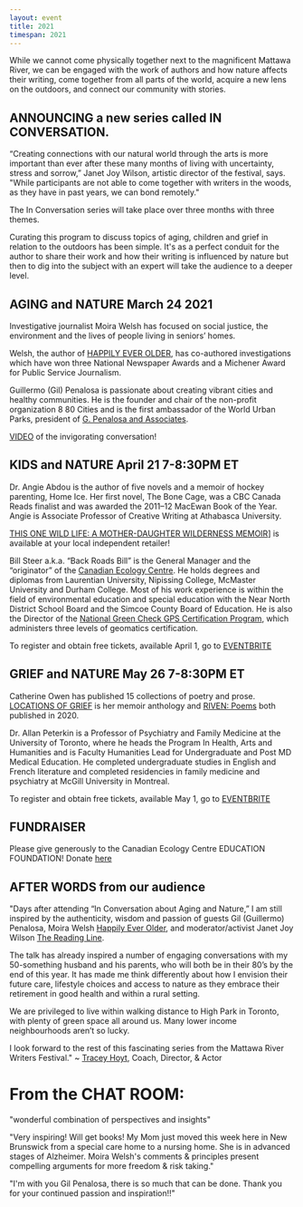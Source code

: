 ```yaml
---
layout: event
title: 2021
timespan: 2021
---
```


While we cannot come physically together next to the magnificent Mattawa River, we can be engaged with the work of authors and how nature affects their writing, come together from all parts of the world, acquire a new lens on the outdoors, and connect our community with stories.

## ANNOUNCING a new series called IN CONVERSATION. 

“Creating connections with our natural world through the arts is more important than ever after these many months of living with uncertainty, stress and sorrow,” Janet Joy Wilson, artistic director of the festival, says. "While participants are not able to come together with writers in the woods, as they have in past years, we can bond remotely."

The In Conversation series will take place over three months with three themes.

Curating this program to discuss topics of aging, children and grief in relation to the outdoors has been simple. It's as a perfect conduit for the author to share their work and how their writing is influenced by nature but then to dig into the subject with an expert will take the audience to a deeper level.

## AGING and NATURE  March 24 2021
Investigative journalist Moira Welsh has focused on social justice, the environment and the lives of people living in seniors’ homes.

Welsh, the author of [HAPPILY EVER OLDER](https://ecwpress.com/products/happily-ever-older), has co-authored investigations which have won three National Newspaper Awards and a Michener Award for Public Service Journalism.

Guillermo (Gil) Penalosa is passionate about creating vibrant cities and healthy communities. He is the founder and chair of the non-profit organization 8 80 Cities and is the first ambassador of the World Urban Parks, president of [G. Penalosa and Associates](https://www.gpenalosa.ca/index.php/gil-home).

[VIDEO](https://youtu.be/ebpH8zStpGg) of the invigorating conversation!


## KIDS and NATURE  April 21  7-8:30PM ET
Dr. Angie Abdou is the author of five novels and a memoir of hockey parenting, Home Ice. Her first novel, The Bone Cage, was a CBC Canada Reads finalist and was awarded the 2011–12 MacEwan Book of the Year. Angie is Associate Professor of Creative Writing at Athabasca University. 

[THIS ONE WILD LIFE: A MOTHER-DAUGHTER WILDERNESS MEMOIR](https://ecwpress.com/products/this-one-wild-life)] is available at your local independent retailer!

Bill Steer a.k.a. “Back Roads Bill” is the General Manager and the “originator” of the [Canadian Ecology Centre](https://www.canadianecology.ca/). He holds degrees and diplomas from Laurentian University, Nipissing College, McMaster University and Durham College. Most of his work experience is within the field of environmental education and special education with the Near North District School Board and the Simcoe County Board of Education. He is also the Director of the [National Green Check GPS Certification Program](www.greencheckgps.ca), which administers three levels of geomatics certification.

To register and obtain free tickets, available April 1, go to [EVENTBRITE](https://www.eventbrite.ca/e/in-conversation-about-kids-and-nature-tickets-140686552265)

## GRIEF and NATURE  May 26  7-8:30PM ET
Catherine Owen has published 15 collections of poetry and prose. [LOCATIONS OF GRIEF](https://bookstore.wolsakandwynn.ca/products/locations-of-grief-an-emotional-geography?_pos=1&_sid=7e50249b4&_ss=r) is her memoir anthology and
[RIVEN: Poems](https://ecwpress.com/products/riven?_pos=1&_sid=109a980b2&_ss=r) both published in 2020.

Dr. Allan Peterkin is a Professor of Psychiatry and Family Medicine at the University of Toronto, where he heads the Program In Health, Arts and Humanities and is Faculty Humanities Lead for Undergraduate and Post MD Medical Education. He completed undergraduate studies in English and French literature and completed residencies in family medicine and psychiatry at McGill University in Montreal.

To register and obtain free tickets, available May 1, go to [EVENTBRITE](https://www.eventbrite.ca/e/in-conversation-about-grief-and-nature-tickets-140686833105)

## FUNDRAISER

Please give generously to the Canadian Ecology Centre EDUCATION FOUNDATION! 
Donate [here](https://www.canadianecology.ca/donate/)

## AFTER WORDS from our audience

"Days after attending “In Conversation about Aging and Nature,” I  am still inspired by the authenticity, wisdom and passion of guests Gil (Guillermo) Penalosa, Moira Welsh [Happily Ever Older](https://ecwpress.com/products/happily-ever-older), and moderator/activist Janet Joy Wilson [The Reading Line](http://thereadingline.ca/).

The talk has already inspired a number of engaging conversations with my 50-something husband and his parents, who will both be in their 80’s by the end of this year. It has made me think differently about how I envision their future care, lifestyle choices and access to nature as they embrace their retirement in good health and within a rural setting.  

We are privileged to live within walking distance to High Park in Toronto, with plenty of green space all around us. Many lower income neighbourhoods aren’t so lucky. 

I look forward to the rest of this fascinating series from the Mattawa River Writers Festival." ~ [Tracey Hoyt](http://www.traceyhoyt.com/), Coach, Director, & Actor

# From the CHAT ROOM:

"wonderful combination of perspectives and insights"

"Very inspiring! Will get books! My Mom just moved this week here in New Brunswick from a special care home to a nursing home. She is in advanced stages of Alzheimer. Moira Welsh's comments & principles present compelling arguments for more freedom & risk taking."

"I'm with you Gil Penalosa, there is so much that can be done. Thank you for your continued passion and inspiration!!"